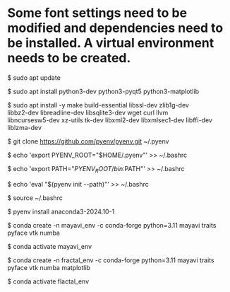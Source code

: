 # Some font settings need to be modified and dependencies need to be installed. A virtual environment needs to be created.

$ sudo apt update

$ sudo apt install python3-dev python3-pyqt5 python3-matplotlib

$ sudo apt install -y make build-essential libssl-dev zlib1g-dev \
    libbz2-dev libreadline-dev libsqlite3-dev wget curl llvm \
    libncursesw5-dev xz-utils tk-dev libxml2-dev libxmlsec1-dev libffi-dev \
    liblzma-dev

$ git clone https://github.com/pyenv/pyenv.git ~/.pyenv   

$ echo 'export PYENV_ROOT="$HOME/.pyenv"' >> ~/.bashrc

$ echo 'export PATH="$PYENV_ROOT/bin:$PATH"' >> ~/.bashrc

$ echo 'eval "$(pyenv init --path)"' >> ~/.bashrc
 
$ source ~/.bashrc

$ pyenv install anaconda3-2024.10-1

$ conda create -n mayavi_env -c conda-forge python=3.11 mayavi traits pyface vtk numba

$ conda activate mayavi_env

$ conda create -n fractal_env -c conda-forge python=3.11 mayavi traits pyface vtk numba matplotlib

$ conda activate flactal_env
